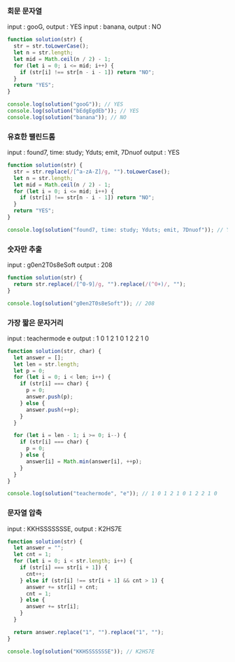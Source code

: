 ### 회문 문자열

input : gooG, output : YES
input : banana, output : NO

```javascript
function solution(str) {
  str = str.toLowerCase();
  let n = str.length;
  let mid = Math.ceil(n / 2) - 1;
  for (let i = 0; i <= mid; i++) {
    if (str[i] !== str[n - i - 1]) return "NO";
  }
  return "YES";
}

console.log(solution("gooG")); // YES
console.log(solution("bEdgEgdEb")); // YES
console.log(solution("banana")); // NO
```

### 유효한 팰린드롬

input : found7, time: study; Yduts; emit, 7Dnuof
output : YES

```javascript
function solution(str) {
  str = str.replace(/[^a-zA-Z]/g, "").toLowerCase();
  let n = str.length;
  let mid = Math.ceil(n / 2) - 1;
  for (let i = 0; i <= mid; i++) {
    if (str[i] !== str[n - i - 1]) return "NO";
  }
  return "YES";
}

console.log(solution("found7, time: study; Yduts; emit, 7Dnuof")); // YES
```

### 숫자만 추출

input : g0en2T0s8eSoft
output : 208

```javascript
function solution(str) {
  return str.replace(/[^0-9]/g, "").replace(/(^0+)/, "");
}

console.log(solution("g0en2T0s8eSoft")); // 208
```

### 가장 짧은 문자거리

input : teachermode e
output : 1 0 1 2 1 0 1 2 2 1 0

```javascript
function solution(str, char) {
  let answer = [];
  let len = str.length;
  let p = 0;
  for (let i = 0; i < len; i++) {
    if (str[i] === char) {
      p = 0;
      answer.push(p);
    } else {
      answer.push(++p);
    }
  }

  for (let i = len - 1; i >= 0; i--) {
    if (str[i] === char) {
      p = 0;
    } else {
      answer[i] = Math.min(answer[i], ++p);
    }
  }
}

console.log(solution("teachermode", "e")); // 1 0 1 2 1 0 1 2 2 1 0
```

### 문자열 압축

input : KKHSSSSSSSE, output : K2HS7E

```javascript
function solution(str) {
  let answer = "";
  let cnt = 1;
  for (let i = 0; i < str.length; i++) {
    if (str[i] === str[i + 1]) {
      cnt++;
    } else if (str[i] !== str[i + 1] && cnt > 1) {
      answer += str[i] + cnt;
      cnt = 1;
    } else {
      answer += str[i];
    }
  }

  return answer.replace("1", "").replace("1", "");
}

console.log(solution("KKHSSSSSSSE")); // K2HS7E
```
